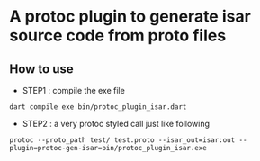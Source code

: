 # A protoc plugin to generate isar source code from proto files

## How to use

* STEP1 : compile the exe file

```
dart compile exe bin/protoc_plugin_isar.dart
```

* STEP2 : a very protoc styled call just like following

```
protoc --proto_path test/ test.proto --isar_out=isar:out --plugin=protoc-gen-isar=bin/protoc_plugin_isar.exe
```

